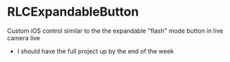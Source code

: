 RLCExpandableButton
===================

Custom iOS control similar to the the expandable "flash" mode button in live camera live

- I should have the full project up by the end of the week